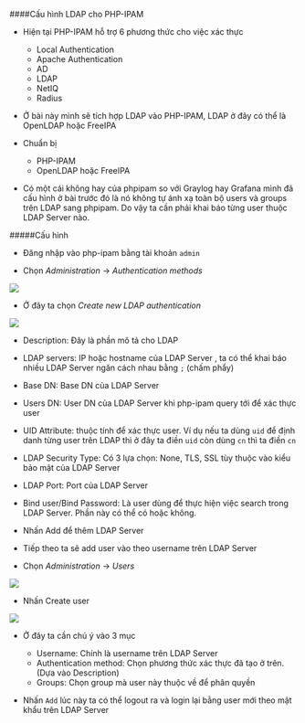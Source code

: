 ####Cấu hình LDAP cho PHP-IPAM

- Hiện tại PHP-IPAM hỗ trợ 6 phương thức cho việc xác thực
  - Local Authentication
  - Apache Authentication
  - AD
  - LDAP
  - NetIQ
  - Radius

- Ở bài này mình sẽ tích hợp LDAP vào PHP-IPAM, LDAP ở đây có thể là OpenLDAP hoặc FreeIPA

- Chuẩn bị

  - PHP-IPAM
  - OpenLDAP hoặc FreeIPA

- Có một cái không hay của phpipam so với Graylog hay Grafana mình đã cấu hình ở bài trước đó là nó không tự ánh xạ toàn bộ users và groups trên LDAP sang phpipam. Do vậy ta cần phải khai báo từng user thuộc LDAP Server nào.

#####Cấu hình

- Đăng nhập vào  php-ipam bằng tài khoản `admin`

- Chọn *Administration* -> *Authentication methods*

<img src="../images/authenMethods.png">

- Ở đây ta chọn *Create new LDAP authentication*

<img src="../images/ldapmethods.png">

  - Description: Đây là phần mô tả cho LDAP
  - LDAP servers: IP hoặc hostname của LDAP Server , ta có thể khai báo nhiều LDAP Server ngăn cách nhau bằng `;` (chấm phẩy)
  - Base DN: Base DN của LDAP Server
  - Users DN: User DN của LDAP Server khi php-ipam query tới để xác thực user
  - UID Attribute: thuộc tính để xác thực user. Ví dụ nếu ta dùng `uid` để định danh từng user trên LDAP thì ở đây ta điền `uid` còn dùng `cn` thì ta điền `cn`
  - LDAP Security Type: Có 3 lựa chọn: None, TLS, SSL tùy thuộc vào kiểu bảo mật của LDAP Server
  - LDAP Port: Port của LDAP Server
  - Bind user/Bind Password: Là user dùng để thực hiện việc search trong LDAP Server. Phần này có thể có hoặc không.

- Nhấn Add để thêm LDAP Server

- Tiếp theo ta sẽ add user vào theo username trên LDAP Server

- Chọn *Administration* -> *Users*

<img src="../images/createUsers.png">

- Nhấn Create user

<img src="../images/newUsers.png">

- Ở đây ta cần chú ý vào 3 mục

  - Username: Chính là username trên LDAP Server
  - Authentication method: Chọn phương thức xác thực đã tạo ở trên. (Dựa vào Description)
  - Groups: Chọn group mà user này thuộc về để phân quyền

- Nhấn `Add` lúc này ta có thể logout ra và login lại bằng user mới theo mật khẩu trên LDAP Server
